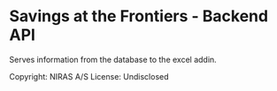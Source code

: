 # Savings at the Frontiers - Backend API

Serves information from the database to the excel addin.

Copyright: NIRAS A/S
License: Undisclosed